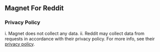 ## Magnet For Reddit

### Privacy Policy  

i. Magnet does not collect any data.
ii. Reddit may collect data from requests in accordance with their privacy policy. For more info, see their [privacy policy](https://redditinc.com/policies/privacy-policy).
